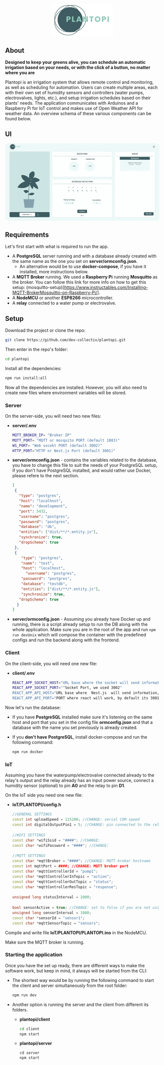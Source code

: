 <p align="center"><img alt="Plantopi Logo" title="Plantopi Smart Garden" src="./resources/Plantopi-Logo.png" width="200px"></p>

## About
**Designed to keep your greens alive, you can schedule an automatic irrigation based on your needs, or with the click of a button, no matter where you are**

Plantopi is an irrigation system that allows remote control and monitoring, as well as scheduling for automation. Users can create multiple areas, each with their own set of humidity sensors and controllers (water pumps, electrovalves, lights, etc.), and setup irrigation schedules based on their plants' needs. The application communicates with Arduinos and a Raspberry Pi for IoT control and makes use of Open Weather API for weather data. An overview schema of these various components can be found below.

## UI

![plantopi-ui](https://github.com/dev-collectiv/plantopi/blob/main/resources/plantopiT.gif)

## Requirements

Let's first start with what is required to run the app.

- A **PostgreSQL** server running and with a database already created with the same name as the one you set on **server/ormconfig.json**.
  - An alternative would be to use **docker-compose**, if you have it installed, more instructions below.
- A **MQTT Broker** running. We used a **Raspberry Pi** running **Mosquitto** as the broker. You can follow this link for more info on how to get this setup: (mosquitto-setup)[https://www.instructables.com/Installing-MQTT-BrokerMosquitto-on-Raspberry-Pi/].
- A **NodeMCU** or another **ESP8266** microcontroller.
- A **relay** connected to a water pump or electrovalve.

## Setup

Download the project or clone the repo:

```bash
git clone https://github.com/dev-collectiv/plantopi.git
```

Then enter in the repo's folder:

```bash
cd plantopi
```

Install all the dependencies:

```bash
npm run install:all
```

Now all the dependencies are installed. However, you will also need to create new files where environment variables will be stored.

### Server

On the server-side, you will need two new files:

- **server/.env**

  ```bash
  MQTT_BROKER_IP= "Broker IP"
  MQTT_PORT= "MQTT or mosquito PORT (default 1883)"
  WS_PORT= "Web socekt PORT (default 3002)"
  HTTP_PORT="HTTP or Nest.js Port (default 3001)"
  ```

- **server/ormconfig.json** - contains the variables related to the database, you have to change this file to suit the needs of your PostgreSQL setup, if you don't have PostgreSQL installed, and would rather use Docker, please refere to the next section.

  ```json
  [
   {
     "type": "postgres",
     "host": "localhost",
     "name": "development",
     "port": 5432,
     "username": "postgres",
     "password": "postgres",
     "database": "db",
     "entities": ["dist/**/*.entity.js"],
     "synchronize": true,
     "dropSchema": true
   },
   {
      "type": "postgres",
      "name": "test",
      "host": "localhost",
        "username": "postgres",
      "password": "postgres",
      "database": "testdb",
      "entities": ["dist/**/*.entity.js"],
      "synchronize": true,
     "dropSchema": true
    }
  ]
  ```

- **server/ormconfig.json** - Assuming you already have Docker up and running, there is a script already setup to run the DB along with the whole application. Make sure you are in the root of the app and run `npm run devUnix` which will compose the container with the predefined configs and run the backend along with the frontend.

### Client

On the client-side, you will need one new file:

- **client/.env**

  ```bash
  REACT_APP_SOCKET_HOST="URL base where the socket will send information, we used http://localhost" 
  REACT_APP_SOCKET_PORT=""Socket Port, we used 3002"
  REACT_APP_API_HOST="URL base where  Nest.js  will send information, we used http://localhost" 
  REACT_APP_API_PORT="PORT where react will work, by default its 3001 but it can be changed"
  ```

Now let's run the database:

- If you have **PostgreSQL** installed make sure it's listening on the same host and port that you set in the config file **ormconfig.json** and that a database with the name you set previously is already created.

- If you **don't have** **PostgreSQL**, install docker-compose and run the following command:

  ```bash
  npm run docker
  ```



### IoT

Assuming you have the waterpump/electrovalve connected already to the relay's output and the relay already has an input power source, connect a humidity sensor (optional) to pin **A0**  and the relay to pin **D1**.

On the IoT side you need one new file:

- **IoT/PLANTOPI/config.h**

  ```c++
  //GENERAL SETTINGS
  const int uploadSpeed = 115200; //CHANGE: serial COM speed
  const int digitalOutputPin1 = 5; //CHANGE: pin connected to the relay (D1 pin is the GPIO pin 5)
  
  //WIFI SETTINGS
  const char *wifiSsid = "####"; //CHANGE:
  const char *wifiPassword = "####"; //CHANGE:
  
  //MQTT SETTINGS
  const char *mqttBroker = "####"; //CHANGE: MQTT broker hostname
  const int mqttPort = ####; //CHANGE: MQTT broker port
  const char *mqttControllerId = "pump1";
  const char *mqttControllerInTopic = "action";
  const char *mqttControllerOutTopic = "status";
  const char *mqttControllerResTopic = "response";
  
  unsigned long statusInterval = 2000;
  
  bool sensorActive = true; //CHANGE: set to false if you are not using any sensor
  unsigned long sensorInterval = 1000;
  const char *sensorId = "sensor1";
  const char *mqttSensorTopic = "sensors";
  
  ```

Compile and write file **IoT/PLANTOPI/PLANTOPI.ino** in the NodeMCU.

Make sure the MQTT broker is running.

### Starting the application

Once you have the set up ready, there are different ways to make the software work, but keep in mind, it always will be started from the CLI:

- The shortest way would be by running  the following command to start the client and server simultaneously from the root folder:

  ```bash
  npm run dev
  ```

- Another option is running the server and the client from different its folders.

  - **plantopi/client**

    ```bash
    cd client
    npm start
    ```

  - **plantopi/server**

    ```
    cd server
    npm start  
    ```

 

